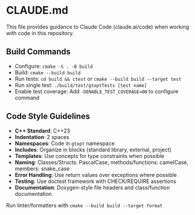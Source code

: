 # CLAUDE.md

This file provides guidance to Claude Code (claude.ai/code) when working with code in this repository.

## Build Commands
- Configure: `cmake -S . -B build`
- Build: `cmake --build build`
- Run tests: `cd build && ctest` or `cmake --build build --target test`
- Run single test: `./build/test/gtoptTests [test name]`
- Enable test coverage: Add `-DENABLE_TEST_COVERAGE=ON` to configure command

## Code Style Guidelines
- **C++ Standard**: C++23
- **Indentation**: 2 spaces
- **Namespaces**: Code in `gtopt` namespace
- **Includes**: Organize in blocks (standard library, external, project)
- **Templates**: Use concepts for type constraints when possible
- **Naming**: Classes/Structs: PascalCase, methods/functions: camelCase, members: snake_case
- **Error Handling**: Use return values over exceptions where possible
- **Testing**: Use doctest framework with CHECK/REQUIRE assertions
- **Documentation**: Doxygen-style file headers and class/function documentation

Run linter/formatters with `cmake --build build --target format`